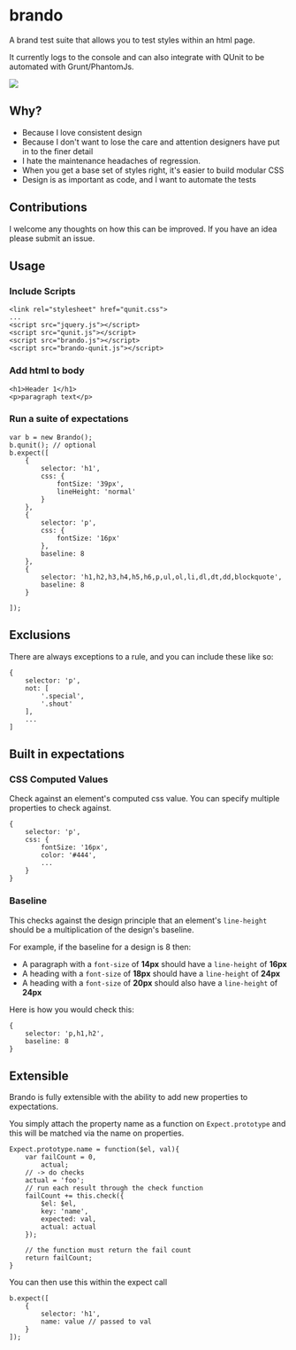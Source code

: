 brando
======

A brand test suite that allows you to test styles within an html page.

It currently logs to the console and can also integrate with QUnit to be
automated with Grunt/PhantomJs.

![](https://lh4.googleusercontent.com/-HK5YXZtMxTQ/UT2aIwkh-OI/AAAAAAAAvaU/UrJUFZrzXZQ/s640/brandolog.png)

## Why?

 - Because I love consistent design
 - Because I don't want to lose the care and attention designers have put in to the finer detail
 - I hate the maintenance headaches of regression.
 - When you get a base set of styles right, it's easier to build modular CSS
 - Design is as important as code, and I want to automate the tests

## Contributions

I welcome any thoughts on how this can be improved. If you have an idea please submit an issue.

## Usage

### Include Scripts

    <link rel="stylesheet" href="qunit.css">
    ...
    <script src="jquery.js"></script>
    <script src="qunit.js"></script>
    <script src="brando.js"></script>
    <script src="brando-qunit.js"></script>

### Add html to body

    <h1>Header 1</h1>
    <p>paragraph text</p>

### Run a suite of expectations

    var b = new Brando();
    b.qunit(); // optional
    b.expect([
        {
            selector: 'h1',
            css: {
                fontSize: '39px',
                lineHeight: 'normal'
            }
        },
        {
            selector: 'p',
            css: {
                fontSize: '16px'
            },
            baseline: 8
        },
        {
            selector: 'h1,h2,h3,h4,h5,h6,p,ul,ol,li,dl,dt,dd,blockquote',
            baseline: 8
        }
        
    ]);

## Exclusions

There are always exceptions to a rule, and you can include these like so:

    {
        selector: 'p',
        not: [
            '.special',
            '.shout'
        ],
        ...
    ]

## Built in expectations

### CSS Computed Values

Check against an element's computed css value. You can specify multiple properties to check against.

    {
        selector: 'p',
        css: {
            fontSize: '16px',
            color: '#444',
            ...
        }
    }

### Baseline

This checks against the design principle that an element's `line-height` should be a multiplication of the design's baseline.

For example, if the baseline for a design is 8 then:

 - A paragraph with a `font-size` of __14px__ should have a `line-height` of __16px__
 - A heading with a `font-size` of __18px__ should have a `line-height` of __24px__
 - A heading with a `font-size` of __20px__ should also have a `line-height` of __24px__

Here is how you would check this:

    {
        selector: 'p,h1,h2',
        baseline: 8
    }


## Extensible

Brando is fully extensible with the ability to add new properties to expectations.

You simply attach the property name as a function on `Expect.prototype` and this will be matched via the name on properties.

    Expect.prototype.name = function($el, val){
        var failCount = 0,
            actual;
        // -> do checks
        actual = 'foo';
        // run each result through the check function
        failCount += this.check({
            $el: $el,
            key: 'name',
            expected: val,
            actual: actual
        });
        
        // the function must return the fail count
        return failCount;
    }

You can then use this within the expect call

    b.expect([
        {
            selector: 'h1',
            name: value // passed to val
        }
    ]);


